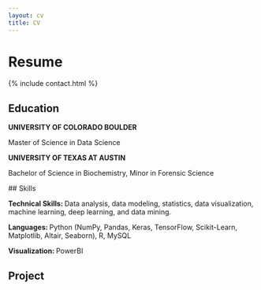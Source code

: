 ```yaml
---
layout: cv
title: CV
---
```


# Resume

{% include contact.html %}

## Education
<html></html>
<p><b> UNIVERSITY OF COLORADO BOULDER </b></p>
<p>Master of Science in Data Science<p>

<p><b> UNIVERSITY OF TEXAS AT AUSTIN </b></p>
<p>Bachelor of Science in Biochemistry, Minor in Forensic Science </p>
</html>
## Skills
<p><b> Technical Skills: </b> Data analysis, data modeling, statistics, data visualization, machine learning, deep learning, and data mining.  </p>
<p><b> Languages: </b> Python (NumPy, Pandas, Keras, TensorFlow, Scikit-Learn, Matplotlib, Altair, Seaborn), R, MySQL  </p>
<p><b> Visualization: </b> PowerBI  </p>

## Project 
